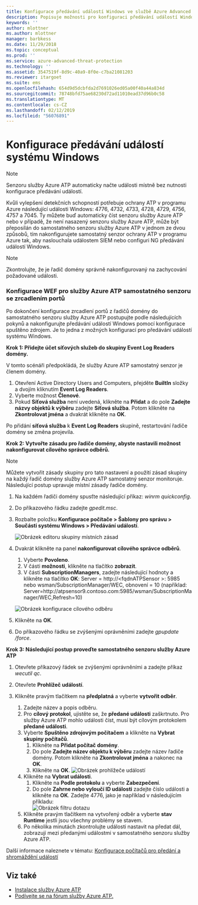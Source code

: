 ```yaml
---
title: Konfigurace předávání událostí Windows ve službě Azure Advanced Threat Protection | Dokumentace Microsoftu
description: Popisuje možnosti pro konfiguraci předávání událostí Windows pomocí služby Azure ATP
keywords: ''
author: mlottner
ms.author: mlottner
manager: barbkess
ms.date: 11/29/2018
ms.topic: conceptual
ms.prod: ''
ms.service: azure-advanced-threat-protection
ms.technology: ''
ms.assetid: 3547519f-8d9c-40a9-8f0e-c7ba21081203
ms.reviewer: itargoet
ms.suite: ems
ms.openlocfilehash: 654d9d5dcbfda2d7691026ed05a00f40a44a834d
ms.sourcegitcommit: 78748bfd75ae68230d72ad11010ead37d96b0c58
ms.translationtype: MT
ms.contentlocale: cs-CZ
ms.lasthandoff: 02/12/2019
ms.locfileid: "56076891"
---
```

# <a name="configuring-windows-event-forwarding"></a>Konfigurace předávání událostí systému Windows

> [!NOTE]
> Senzoru služby Azure ATP automaticky načte události místně bez nutnosti konfigurace předávání událostí.


Kvůli vylepšení detekčních schopností potřebuje ochrany ATP v programu Azure následující události Windows: 4776, 4732, 4733, 4728, 4729, 4756, 4757 a 7045. Ty můžete buď automaticky číst senzoru služby Azure ATP nebo v případě, že není nasazený senzoru služby Azure ATP, může být přeposílán do samostatného senzoru služby Azure ATP v jednom ze dvou způsobů, tím nakonfigurujete samostatný senzor ochrany ATP v programu Azure tak, aby naslouchala událostem SIEM nebo configuri NG předávání událostí Windows.

> [!NOTE]
> Zkontrolujte, že je řadič domény správně nakonfigurovaný na zachycování požadované události.

### <a name="wef-configuration-for-azure-atp-standalone-sensors-with-port-mirroring"></a>Konfigurace WEF pro služby Azure ATP samostatného senzoru se zrcadlením portů

Po dokončení konfigurace zrcadlení portů z řadičů domény do samostatného senzoru služby Azure ATP postupujte podle následujících pokynů a nakonfigurujte předávání událostí Windows pomocí konfigurace spuštěno zdrojem. Je to jedna z možných konfigurací pro předávání událostí systému Windows. 

**Krok 1: Přidejte účet síťových služeb do skupiny Event Log Readers domény.** 

V tomto scénáři předpokládá, že služby Azure ATP samostatný senzor je členem domény.

1.  Otevření Active Directory Users and Computers, přejděte **BuiltIn** složky a dvojím kliknutím **Event Log Readers**. 
2.  Vyberte možnost **Členové**.
3.  Pokud **Síťová služba** není uvedená, klikněte na **Přidat** a do pole **Zadejte názvy objektů k výběru** zadejte **Síťová služba**. Potom klikněte na **Zkontrolovat jména** a dvakrát klikněte na **OK**. 

Po přidání **síťová služba** k **Event Log Readers** skupině, restartování řadiče domény se změna projevila.

**Krok 2: Vytvořte zásadu pro řadiče domény, abyste nastavili možnost nakonfigurovat cílového správce odběrů.** 
> [!Note] 
> Můžete vytvořit zásady skupiny pro tato nastavení a použití zásad skupiny na každý řadič domény služby Azure ATP samostatný senzor monitoruje. Následující postup upravuje místní zásady řadiče domény.     

1. Na každém řadiči domény spusťte následující příkaz: *winrm quickconfig*.
2. Do příkazového řádku zadejte *gpedit.msc*.
3. Rozbalte položku **Konfigurace počítače > Šablony pro správu > Součásti systému Windows > Předávání událostí**.

   ![Obrázek editoru skupiny místních zásad](media/wef%201%20local%20group%20policy%20editor.png)

4. Dvakrát klikněte na panel **nakonfigurovat cílového správce odběrů**.
   
   1.  Vyberte **Povoleno**.
   2.  V části **možnosti**, klikněte na tlačítko **zobrazit**.
   3.  V části **SubscriptionManagers**, zadejte následující hodnoty a klikněte na tlačítko **OK**: Server = http\://\<fqdnATPSensor >: 5985 nebo wsman/SubscriptionManager/WEC, obnovení = 10 (například: Server=http\://atpsensor9.contoso.com:5985/wsman/SubscriptionManager/WEC,Refresh=10)
    
   ![Obrázek konfigurace cílového odběru](media/wef%202%20config%20target%20sub%20manager.png)
    
5. Klikněte na **OK**.
6. Do příkazového řádku se zvýšenými oprávněními zadejte *gpupdate /force*. 

**Krok 3: Následující postup proveďte samostatného senzoru služby Azure ATP** 

1. Otevřete příkazový řádek se zvýšenými oprávněními a zadejte příkaz *wecutil qc*.
2. Otevřete **Prohlížeč událostí**. 
3. Klikněte pravým tlačítkem na **předplatná** a vyberte **vytvořit odběr**. 
    
    1. Zadejte název a popis odběru. 
    2. Pro **cílový protokol**, ujistěte se, že **předané události** zaškrtnuto. Pro služby Azure ATP mohlo události číst, musí být cílovým protokolem **předané události**. 
    3. Vyberte **Spuštěno zdrojovým počítačem** a klikněte na **Vybrat skupiny počítačů**.
        1. Klikněte na **Přidat počítač domény**.
        2. Do pole **Zadejte název objektu k výběru** zadejte název řadiče domény. Potom klikněte na **Zkontrolovat jména** a nakonec na **OK**. 
        3. Klikněte na **OK**.
        ![Obrázek prohlížeče událostí](media/wef3%20event%20viewer.png)     
    4. Klikněte na **Vybrat události**.
        1. Klikněte na **Podle protokolu** a vyberte **Zabezpečení**.
        2. Do pole **Zahrne nebo vyloučí ID události** zadejte číslo události a klikněte na **OK**. Zadejte 4776, jako je například v následujícím příkladu:<br/>
        ![Obrázek filtru dotazu](media/wef-4-query-filter.png)
    5. Klikněte pravým tlačítkem na vytvořený odběr a vyberte **stav Runtime** jestli jsou všechny problémy se stavem. 
    6. Po několika minutách zkontrolujte události nastavit na předat dál, zobrazují mezi předanými událostmi v samostatného senzoru služby Azure ATP.


Další informace naleznete v tématu: [Konfigurace počítačů pro předání a shromáždění událostí](https://technet.microsoft.com/library/cc748890)

## <a name="see-also"></a>Viz také

- [Instalace služby Azure ATP](install-atp-step1.md)
- [Podívejte se na fórum služby Azure ATP.](https://aka.ms/azureatpcommunity)
